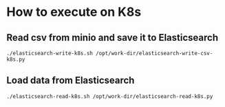 # How to execute on K8s

## Read csv from minio and save it to Elasticsearch

```
./elasticsearch-write-k8s.sh /opt/work-dir/elasticsearch-write-csv-k8s.py
```

## Load data from Elasticsearch

```
./elasticsearch-read-k8s.sh /opt/work-dir/elasticsearch-read-k8s.py
```
